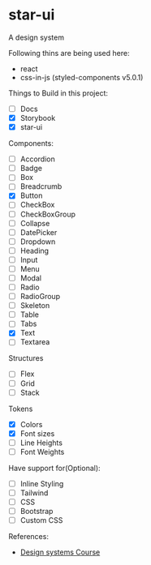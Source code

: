 # star-ui

A design system

Following thins are being used here:

- react
- css-in-js (styled-components v5.0.1)

Things to Build in this project:

- [ ] Docs
- [x] Storybook
- [x] star-ui

Components:

- [ ] Accordion
- [ ] Badge
- [ ] Box
- [ ] Breadcrumb
- [x] Button
- [ ] CheckBox
- [ ] CheckBoxGroup
- [ ] Collapse
- [ ] DatePicker
- [ ] Dropdown
- [ ] Heading
- [ ] Input
- [ ] Menu
- [ ] Modal
- [ ] Radio
- [ ] RadioGroup
- [ ] Skeleton
- [ ] Table
- [ ] Tabs
- [x] Text
- [ ] Textarea

Structures

- [ ] Flex
- [ ] Grid
- [ ] Stack

Tokens

- [x] Colors
- [x] Font sizes
- [ ] Line Heights
- [ ] Font Weights

Have support for(Optional):

- [ ] Inline Styling
- [ ] Tailwind
- [ ] CSS
- [ ] Bootstrap
- [ ] Custom CSS

References:

- [Design systems Course](https://designsystems.engineering/)
